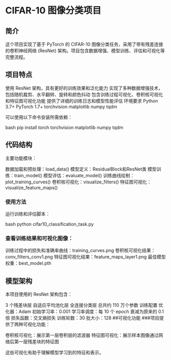 # CIFAR-10 图像分类项目
## 简介
这个项目实现了基于 PyTorch 的 CIFAR-10 图像分类任务，采用了带有残差连接的卷积神经网络 (ResNet) 架构。项目包含数据增强、模型训练、评估和可视化等完整流程。
## 项目特点
使用 ResNet 架构，具有更好的训练效果和泛化能力
实现了多种数据增强技术，包括随机裁剪、水平翻转、旋转和颜色抖动
包含训练过程可视化、卷积核可视化和特征图可视化功能
提供了详细的训练日志和模型性能评估
环境要求
Python 3.7+
PyTorch 1.7+
torchvision
matplotlib
numpy
tqdm

可以使用以下命令安装所需依赖：

bash
pip install torch torchvision matplotlib numpy tqdm
## 代码结构
主要功能模块：

数据加载和预处理：load_data()
模型定义：ResidualBlock和ResNet类
模型训练：train_model()
模型评估：evaluate_model()
训练曲线绘制：plot_training_curves()
卷积核可视化：visualize_filters()
特征图可视化：visualize_feature_maps()
### 使用方法
运行训练和评估脚本：

bash
python cifar10_classification_task.py

### 查看训练结果和可视化图像：
训练过程中的损失和准确率曲线：training_curves.png
卷积核可视化结果：conv_filters_conv1.png
特征图可视化结果：feature_maps_layer1.png
最佳模型权重：best_model.pth
## 模型架构
本项目使用的 ResNet 架构包含：

3 个残差块层
自适应平均池化层
全连接分类层
总共约 110 万个参数
训练配置
优化器：Adam
初始学习率：0.001
学习率调度：每 10 个 epoch 衰减为原来的 0.1 倍
损失函数：交叉熵损失
训练轮数：30
批大小：128
##可视化功能
###项目提供了两种可视化功能：

卷积核可视化：展示第一层卷积层的滤波器
特征图可视化：展示样本图像通过网络后第一层残差块的特征图

这些可视化有助于理解模型学习到的特征和表示。
